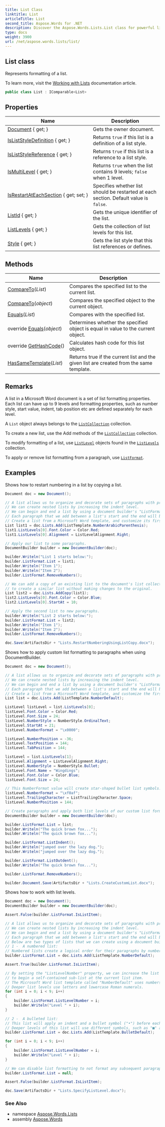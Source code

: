 ```yaml
---
title: List Class
linktitle: List
articleTitle: List
second_title: Aspose.Words for .NET
description: Discover the Aspose.Words.Lists.List class for powerful list formatting. Enhance your documents with seamless organization and professional presentation.
type: docs
weight: 3900
url: /net/aspose.words.lists/list/
---
```

## List class

Represents formatting of a list.

To learn more, visit the [Working with Lists](https://docs.aspose.com/words/net/working-with-lists/) documentation article.

```csharp
public class List : IComparable<List>
```

## Properties

| Name | Description |
| --- | --- |
| [Document](../../aspose.words.lists/list/document/) { get; } | Gets the owner document. |
| [IsListStyleDefinition](../../aspose.words.lists/list/isliststyledefinition/) { get; } | Returns `true` if this list is a definition of a list style. |
| [IsListStyleReference](../../aspose.words.lists/list/isliststylereference/) { get; } | Returns `true` if this list is a reference to a list style. |
| [IsMultiLevel](../../aspose.words.lists/list/ismultilevel/) { get; } | Returns `true` when the list contains 9 levels; `false` when 1 level. |
| [IsRestartAtEachSection](../../aspose.words.lists/list/isrestartateachsection/) { get; set; } | Specifies whether list should be restarted at each section. Default value is `false`. |
| [ListId](../../aspose.words.lists/list/listid/) { get; } | Gets the unique identifier of the list. |
| [ListLevels](../../aspose.words.lists/list/listlevels/) { get; } | Gets the collection of list levels for this list. |
| [Style](../../aspose.words.lists/list/style/) { get; } | Gets the list style that this list references or defines. |

## Methods

| Name | Description |
| --- | --- |
| [CompareTo](../../aspose.words.lists/list/compareto/#compareto)(*List*) | Compares the specified list to the current list. |
| [CompareTo](../../aspose.words.lists/list/compareto/#compareto_1)(*object*) | Compares the specified object to the current object. |
| [Equals](../../aspose.words.lists/list/equals/#equals)(*List*) | Compares with the specified list. |
| override [Equals](../../aspose.words.lists/list/equals/#equals_1)(*object*) | Determines whether the specified object is equal in value to the current object. |
| override [GetHashCode](../../aspose.words.lists/list/gethashcode/)() | Calculates hash code for this list object. |
| [HasSameTemplate](../../aspose.words.lists/list/hassametemplate/)(*List*) | Returns true if the current list and the given list are created from the same template. |

## Remarks

A list in a Microsoft Word document is a set of list formatting properties. Each list can have up to 9 levels and formatting properties, such as number style, start value, indent, tab position etc are defined separately for each level.

A `List` object always belongs to the [`ListCollection`](../listcollection/) collection.

To create a new list, use the Add methods of the [`ListCollection`](../listcollection/) collection.

To modify formatting of a list, use [`ListLevel`](../listlevel/) objects found in the [`ListLevels`](./listlevels/) collection.

To apply or remove list formatting from a paragraph, use [`ListFormat`](../listformat/).

## Examples

Shows how to restart numbering in a list by copying a list.

```csharp
Document doc = new Document();

// A list allows us to organize and decorate sets of paragraphs with prefix symbols and indents.
// We can create nested lists by increasing the indent level. 
// We can begin and end a list by using a document builder's "ListFormat" property. 
// Each paragraph that we add between a list's start and the end will become an item in the list.
// Create a list from a Microsoft Word template, and customize its first list level.
List list1 = doc.Lists.Add(ListTemplate.NumberArabicParenthesis);
list1.ListLevels[0].Font.Color = Color.Red;
list1.ListLevels[0].Alignment = ListLevelAlignment.Right;

// Apply our list to some paragraphs.
DocumentBuilder builder = new DocumentBuilder(doc);

builder.Writeln("List 1 starts below:");
builder.ListFormat.List = list1;
builder.Writeln("Item 1");
builder.Writeln("Item 2");
builder.ListFormat.RemoveNumbers();

// We can add a copy of an existing list to the document's list collection
// to create a similar list without making changes to the original.
List list2 = doc.Lists.AddCopy(list1);
list2.ListLevels[0].Font.Color = Color.Blue;
list2.ListLevels[0].StartAt = 10;

// Apply the second list to new paragraphs.
builder.Writeln("List 2 starts below:");
builder.ListFormat.List = list2;
builder.Writeln("Item 1");
builder.Writeln("Item 2");
builder.ListFormat.RemoveNumbers();

doc.Save(ArtifactsDir + "Lists.RestartNumberingUsingListCopy.docx");
```

Shows how to apply custom list formatting to paragraphs when using DocumentBuilder.

```csharp
Document doc = new Document();

// A list allows us to organize and decorate sets of paragraphs with prefix symbols and indents.
// We can create nested lists by increasing the indent level. 
// We can begin and end a list by using a document builder's "ListFormat" property. 
// Each paragraph that we add between a list's start and the end will become an item in the list.
// Create a list from a Microsoft Word template, and customize the first two of its list levels.
List list = doc.Lists.Add(ListTemplate.NumberDefault);

ListLevel listLevel = list.ListLevels[0];
listLevel.Font.Color = Color.Red;
listLevel.Font.Size = 24;
listLevel.NumberStyle = NumberStyle.OrdinalText;
listLevel.StartAt = 21;
listLevel.NumberFormat = "\x0000";

listLevel.NumberPosition = -36;
listLevel.TextPosition = 144;
listLevel.TabPosition = 144;

listLevel = list.ListLevels[1];
listLevel.Alignment = ListLevelAlignment.Right;
listLevel.NumberStyle = NumberStyle.Bullet;
listLevel.Font.Name = "Wingdings";
listLevel.Font.Color = Color.Blue;
listLevel.Font.Size = 24;

// This NumberFormat value will create star-shaped bullet list symbols.
listLevel.NumberFormat = "\xf0af";
listLevel.TrailingCharacter = ListTrailingCharacter.Space;
listLevel.NumberPosition = 144;

// Create paragraphs and apply both list levels of our custom list formatting to them.
DocumentBuilder builder = new DocumentBuilder(doc);

builder.ListFormat.List = list;
builder.Writeln("The quick brown fox...");
builder.Writeln("The quick brown fox...");

builder.ListFormat.ListIndent();
builder.Writeln("jumped over the lazy dog.");
builder.Writeln("jumped over the lazy dog.");

builder.ListFormat.ListOutdent();
builder.Writeln("The quick brown fox...");

builder.ListFormat.RemoveNumbers();

builder.Document.Save(ArtifactsDir + "Lists.CreateCustomList.docx");
```

Shows how to work with list levels.

```csharp
Document doc = new Document();
DocumentBuilder builder = new DocumentBuilder(doc);

Assert.False(builder.ListFormat.IsListItem);

// A list allows us to organize and decorate sets of paragraphs with prefix symbols and indents.
// We can create nested lists by increasing the indent level. 
// We can begin and end a list by using a document builder's "ListFormat" property. 
// Each paragraph that we add between a list's start and the end will become an item in the list.
// Below are two types of lists that we can create using a document builder.
// 1 -  A numbered list:
// Numbered lists create a logical order for their paragraphs by numbering each item.
builder.ListFormat.List = doc.Lists.Add(ListTemplate.NumberDefault);

Assert.True(builder.ListFormat.IsListItem);

// By setting the "ListLevelNumber" property, we can increase the list level
// to begin a self-contained sub-list at the current list item.
// The Microsoft Word list template called "NumberDefault" uses numbers to create list levels for the first list level.
// Deeper list levels use letters and lowercase Roman numerals. 
for (int i = 0; i < 9; i++)
{
    builder.ListFormat.ListLevelNumber = i;
    builder.Writeln("Level " + i);
}

// 2 -  A bulleted list:
// This list will apply an indent and a bullet symbol ("•") before each paragraph.
// Deeper levels of this list will use different symbols, such as "■" and "○".
builder.ListFormat.List = doc.Lists.Add(ListTemplate.BulletDefault);

for (int i = 0; i < 9; i++)
{
    builder.ListFormat.ListLevelNumber = i;
    builder.Writeln("Level " + i);
}

// We can disable list formatting to not format any subsequent paragraphs as lists by un-setting the "List" flag.
builder.ListFormat.List = null;

Assert.False(builder.ListFormat.IsListItem);

doc.Save(ArtifactsDir + "Lists.SpecifyListLevel.docx");
```

### See Also

* namespace [Aspose.Words.Lists](../../aspose.words.lists/)
* assembly [Aspose.Words](../../)
